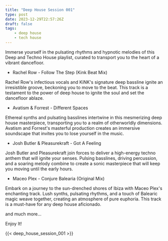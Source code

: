 ```yaml
---
title: "Deep House Session 001"
type: post
date: 2023-12-29T22:57:26Z
draft: false
tags: 
    - deep house
    - tech house
---
```


Immerse yourself in the pulsating rhythms and hypnotic melodies of this Deep and Techno House playlist, curated to transport you to the heart of a vibrant dancefloor.

- Rachel Row - Follow The Step (Kink Beat Mix)

Rachel Row's infectious vocals and KiNK's signature deep bassline ignite an irresistible groove, beckoning you to move to the beat. This track is a testament to the power of deep house to ignite the soul and set the dancefloor ablaze.

- Avatism & Forrest - Different Spaces

Ethereal synths and pulsating basslines intertwine in this mesmerizing deep house masterpiece, transporting you to a realm of otherworldly dimensions. Avatism and Forrest's masterful production creates an immersive soundscape that invites you to lose yourself in the music.

- Josh Butler & Pleasurekraft - Got A Feeling

Josh Butler and Pleasurekraft join forces to deliver a high-energy techno anthem that will ignite your senses. Pulsing basslines, driving percussion, and a soaring melody combine to create a sonic masterpiece that will keep you moving until the early hours.

- Maceo Plex - Conjure Balearia (Original Mix)

Embark on a journey to the sun-drenched shores of Ibiza with Maceo Plex's enchanting track. Lush synths, pulsating rhythms, and a touch of Balearic magic weave together, creating an atmosphere of pure euphoria. This track is a must-have for any deep house aficionado.

and much more...

Enjoy It!

{{< deep_house_session_001 >}}
